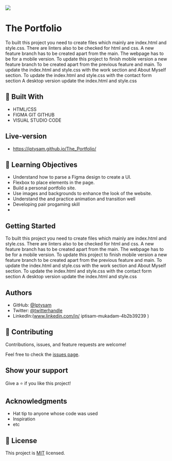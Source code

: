 ![](https://img.shields.io/badge/Microverse-blueviolet)

# The Portfolio

To built this project you need to create files which mainly are index.html and style.css. There are linters also to be checked for html and css. A new feature branch has to be created apart from the main. The webpage has to be for a mobile version.
To update this project to finish mobile version a new feature branch to be created apart from the previous feature and main.
To update the index.html and style.css with the work section and About Myself section.
To update the index.html and style.css with the contact form section
A desktop version update the index.html and style.css

## :hammer: Built With

- HTML/CSS
- FIGMA GIT GITHUB
- VISUAL STUDIO CODE

## Live-version
- https://iptysam.github.io/The_Portfolio/

## :blue_book: Learning Objectives

- Understand how to parse a Figma design to create a UI.
- Flexbox to place elements in the page.
- Build a personal portfolio site.
- Use images and backgrounds to enhance the look of the website.
- Understand the and practice animation and transition well
- Developing pair progaming skill
-

## Getting Started

To built this project you need to create files which mainly are index.html and style.css. There are linters also to be checked for html and css. A new feature branch has to be created apart from the main. The webpage has to be for a mobile version.
To update this project to finish mobile version a new feature branch to be created apart from the previous feature and main.
To update the index.html and style.css with the work section and About Myself section.
To update the index.html and style.css with the contact form section
A desktop version update the index.html and style.css


## Authors

- GitHub: [@Iptysam](https://github.com/Iptysam)
- Twitter: [@twitterhandle]()
- LinkedIn:(www.linkedin.com/in/ 
iptisam-mukadam-4b2b39239
)


## 🤝 Contributing

Contributions, issues, and feature requests are welcome!

Feel free to check the [issues page](../../issues/).

## Show your support

Give a ⭐️ if you like this project!

## Acknowledgments

- Hat tip to anyone whose code was used
- Inspiration
- etc

## 📝 License

This project is [MIT](./LICENSE.MD) licensed.
